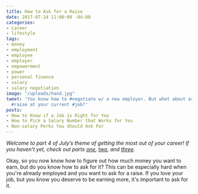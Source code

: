 ```yaml
---
title: How to Ask for a Raise
date: 2017-07-24 11:00:00 -04:00
categories:
- Career
- lifestyle
tags:
- money
- employment
- employee
- employer
- empowerment
- power
- personal finance
- salary
- salary negotiation
image: "/uploads/hand.jpg"
tweet: 'You know how to #negotiate w/ a new employer. But what about asking for a
  #raise at your current #job?'
posts:
- How to Know if a Job is Right for You
- How to Pick a Salary Number that Works for You
- Non-salary Perks You Should Ask For
---
```


*Welcome to part 4 of July’s theme of getting the most out of your career! If you haven't yet, check out parts [one](https://www.maggiegermano.com/blog/non-salary-perks-you-should-ask-for/), [two](https://www.maggiegermano.com/blog/how-to-pick-a-salary-number-that-works-for-you/), and [three](https://www.maggiegermano.com/blog/how-to-know-if-a-job-is-right-for-you/).*

Okay, so you now know how to figure out how much money you want to earn, but do you know how to ask for it? This can be especially hard when you're already employed and you want to ask for a raise. If you love your job, but you know you deserve to be earning more, it's important to ask for it.